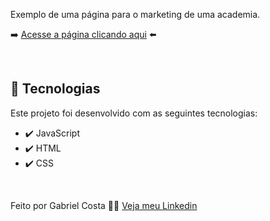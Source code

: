  Exemplo de uma página para o marketing de uma academia.

➡️ [Acesse a página clicando aqui](https://gabrielcostarep.github.io/Marketing-Barbearia/) ⬅️

<!--  <div align="center" >
  <img src="./Readme-gif.gif" alt="demo-web" height="425">
  <img src="./Readme-cell-gif.gif" alt="demo-mobile" height="425">
</div> -->

<br>

## 🚀 Tecnologias

Este projeto foi desenvolvido com as seguintes tecnologias:

- ✔️ JavaScript
- ✔️ HTML
- ✔️ CSS

<br>

Feito por Gabriel Costa 👋🏾 [Veja meu Linkedin](https://www.linkedin.com/in/gabrielcostadev/)
